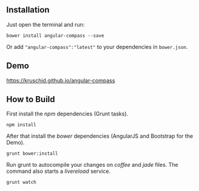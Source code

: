 ## Installation
Just open the terminal and run:

	bower install angular-compass --save
	
Or add `"angular-compass":"latest"` to your dependencies in `bower.json`.

## Demo
https://kruschid.github.io/angular-compass

## How to Build

First install the *npm* dependencies (Grunt tasks).
 
	npm install
	
After that install the *bower* dependencies (AngularJS and Bootstrap for the Demo). 
	
	grunt bower:install

Run grunt to autocompile your changes on *coffee* and *jade* files. The command also starts a *livereload* service.
	
	grunt watch

